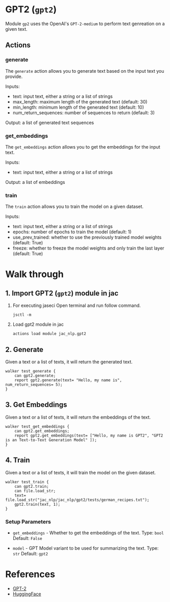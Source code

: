 # **GPT2 (`gpt2`)**

Module `gp2` uses the OpenAI's `GPT-2-medium` to perform text genreation on a given text.
## **Actions**
### generate
The `generate` action allows you to generate text based on the input text you provide.

Inputs:
- text: input text, either a string or a list of strings
- max_length: maximum length of the generated text (default: 30)
- min_length: minimum length of the generated text (default: 10)
- num_return_sequences: number of sequences to return (default: 3)

Output: a list of generated text sequences

### get_embeddings
The `get_embeddings` action allows you to get the embeddings for the input text.

Inputs:
- text: input text, either a string or a list of strings

Output: a list of embeddings

### train
The `train` action allows you to train the model on a given dataset.

Inputs:
- text: input text, either a string or a list of strings
- epochs: number of epochs to train the model (default: 1)
- use_prev_trained: whether to use the previously trained model weights (default: True)
- freeze: whether to freeze the model weights and only train the last layer (default: True)

# **Walk through**

## **1. Import GPT2 (`gpt2`) module in jac**
1. For executing jaseci Open terminal and run follow command.
    ```
    jsctl -m
    ```
2.  Load gpt2 module in jac
    ```
    actions load module jac_nlp.gpt2
    ```

## **2. Generate**
Given a text or a list of texts, it will return the generated text.
```jac
walker test_generate {
    can gpt2.generate;
    report gpt2.generate(text= "Hello, my name is", num_return_sequences= 5);
}
```

## **3. Get Embeddings**
Given a text or a list of texts, it will return the embeddings of the text.

```jac
walker test_get_embeddings {
    can gpt2.get_embeddings;
    report gpt2.get_embeddings(text= ["Hello, my name is GPT2", "GPT2 is an Text-to-Text Generation Model" ]);
}
```

## **4. Train**
Given a text or a list of texts, it will train the model on the given dataset.

```jac
walker test_train {
    can gpt2.train;
    can file.load_str;
    text= file.load_str("jac_nlp/jac_nlp/gpt2/tests/german_recipes.txt");
    gpt2.train(text, 1);
}
```

### Setup Parameters
- `get_embeddings` - Whether to get the embeddings of the text. Type: `bool` Default: `False`
* `model` - GPT Model variant to be used for summarizing the text. Type: `str` Default: `gpt2`


# **References**
- [GPT-2](https://openai.com/blog/better-language-models/)
- [HuggingFace](https://huggingface.co/transformers/model_doc/gpt2.html)